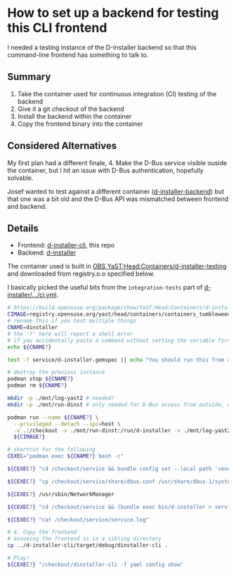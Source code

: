# How to set up a backend for testing this CLI frontend

I needed a testing instance of the D-Installer backend so that this
command-line frontend has something to talk to.

## Summary

1. Take the container used for continuous integration (CI) testing of the
   backend
2. Give it a git checkout of the backend
3. Install the backend within the container
4. Copy the frontend binary into the container

## Considered Alternatives

My first plan had a different finale, 4. Make the D-Bus service visible
ouside the container, but I hit an issue with D-Bus authentication, hopefully
solvable.

Josef wanted to test against a different container ([d-installer-backend][]) but that one was a
bit old and the D-Bus API was mismatched between frontend and backend.

[d-installer-backend]: https://build.opensuse.org/package/show/YaST:Head:Containers/d-installer-backend

## Details

- Frontend: [d-installer-cli][], this repo
- Backend:  [d-installer][]

[d-installer-cli]: https://github.com/yast/d-installer-cli
[d-installer]: https://github.com/yast/d-installer

The container used is built in
[OBS YaST:Head:Containers/d-installer-testing](d-installer-testing) and
downloaded from registry.o.o specified below.

[d-installer-testing]: https://build.opensuse.org/package/show/YaST:Head:Containers/d-installer-testing

I basically picked the useful bits from the `integration-tests` part
of [d-installer/.../ci.yml][ci.yml].

[ci.yml]: https://github.com/yast/d-installer/blob/25462f57ab695d6910beb59ff0b21a7afaeda47e/.github/workflows/ci.yml


```sh
# https://build.opensuse.org/package/show/YaST:Head:Containers/d-installer-testing
CIMAGE=registry.opensuse.org/yast/head/containers/containers_tumbleweed/opensuse/dinstaller-testing:latest
# rename this if you test multiple things
CNAME=dinstaller
# the '?' here will report a shell error
# if you accidentally paste a command without setting the variable first
echo ${CNAME?}

test -f service/d-installer.gemspec || echo "You should run this from a checkout of d-installer"

# destroy the previous instance
podman stop ${CNAME?}
podman rm ${CNAME?}

mkdir -p ./mnt/log-yast2 # needed?
mkdir -p ./mnt/run-dinst # only needed for D-Bus access from outside, unused now

podman run --name ${CNAME?} \
  --privileged --detach --ipc=host \
  -v .:/checkout -v ./mnt/run-dinst:/run/d-installer -v ./mnt/log-yast2:/var/log/YaST2 \
  ${CIMAGE?}

# shortcut for the following
CEXEC="podman exec ${CNAME?} bash -c"

${CEXEC?} "cd /checkout/service && bundle config set --local path 'vendor/bundle' && bundle install"

${CEXEC?} "cp /checkout/service/share/dbus.conf /usr/share/dbus-1/system.d/org.opensuse.DInstaller.conf"

${CEXEC?} /usr/sbin/NetworkManager

${CEXEC?} "cd /checkout/service && (bundle exec bin/d-installer > service.log 2>&1 &)"

${CEXEC?} "cat /checkout/service/service.log"

# 4. Copy the frontend
# assuming the frontend is in a sibling directory
cp ../d-installer-cli/target/debug/dinstaller-cli .

# Play!
${CEXEC?} "/checkout/dinstaller-cli -f yaml config show"
```
